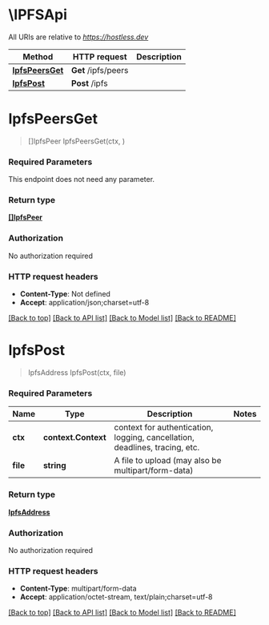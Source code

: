 # \IPFSApi

All URIs are relative to *https://hostless.dev*

Method | HTTP request | Description
------------- | ------------- | -------------
[**IpfsPeersGet**](IPFSApi.md#IpfsPeersGet) | **Get** /ipfs/peers | 
[**IpfsPost**](IPFSApi.md#IpfsPost) | **Post** /ipfs | 


# **IpfsPeersGet**
> []IpfsPeer IpfsPeersGet(ctx, )


### Required Parameters
This endpoint does not need any parameter.

### Return type

[**[]IpfsPeer**](IPFSPeer.md)

### Authorization

No authorization required

### HTTP request headers

 - **Content-Type**: Not defined
 - **Accept**: application/json;charset=utf-8

[[Back to top]](#) [[Back to API list]](../README.md#documentation-for-api-endpoints) [[Back to Model list]](../README.md#documentation-for-models) [[Back to README]](../README.md)

# **IpfsPost**
> IpfsAddress IpfsPost(ctx, file)


### Required Parameters

Name | Type | Description  | Notes
------------- | ------------- | ------------- | -------------
 **ctx** | **context.Context** | context for authentication, logging, cancellation, deadlines, tracing, etc.
  **file** | **string**| A file to upload (may also be multipart/form-data) | 

### Return type

[**IpfsAddress**](IPFSAddress.md)

### Authorization

No authorization required

### HTTP request headers

 - **Content-Type**: multipart/form-data
 - **Accept**: application/octet-stream, text/plain;charset=utf-8

[[Back to top]](#) [[Back to API list]](../README.md#documentation-for-api-endpoints) [[Back to Model list]](../README.md#documentation-for-models) [[Back to README]](../README.md)

